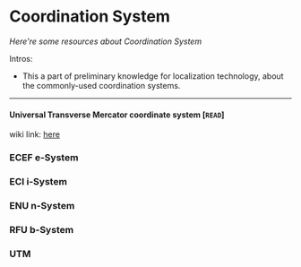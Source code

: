 # Coordination System
*Here're some resources about Coordination System*


Intros:

* This a part of preliminary knowledge for localization technology, about the commonly-used coordination systems.

---

#### Universal Transverse Mercator coordinate system [`READ`]

wiki link: [here](https://en.wikipedia.org/wiki/Universal_Transverse_Mercator_coordinate_system)
    

### ECEF e-System


### ECI i-System


### ENU n-System


### RFU b-System


### UTM

